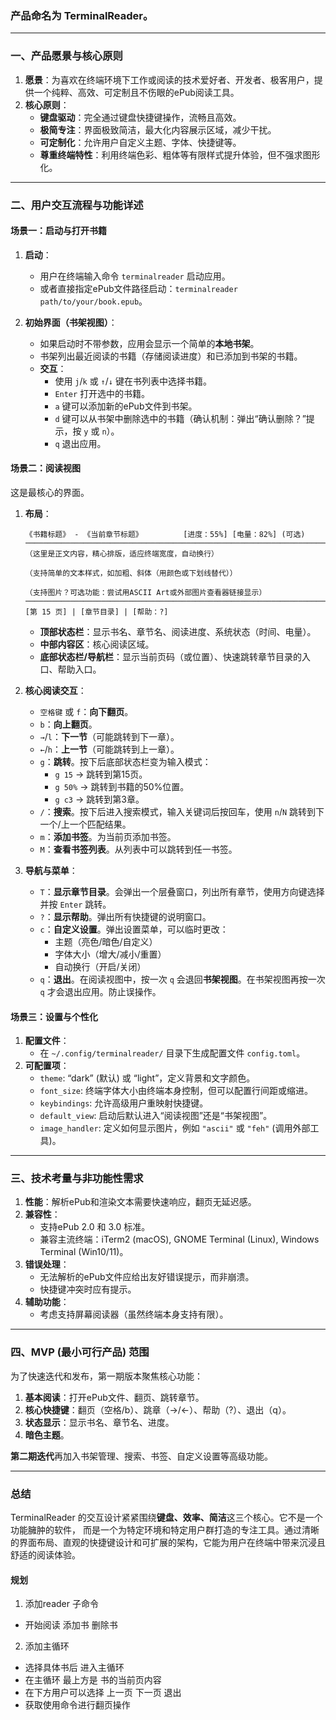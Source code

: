 ### 产品命名为 **TerminalReader**。

---

### 一、产品愿景与核心原则

1.  **愿景**：为喜欢在终端环境下工作或阅读的技术爱好者、开发者、极客用户，提供一个纯粹、高效、可定制且不伤眼的ePub阅读工具。
2.  **核心原则**：
    *   **键盘驱动**：完全通过键盘快捷键操作，流畅且高效。
    *   **极简专注**：界面极致简洁，最大化内容展示区域，减少干扰。
    *   **可定制化**：允许用户自定义主题、字体、快捷键等。
    *   **尊重终端特性**：利用终端色彩、粗体等有限样式提升体验，但不强求图形化。

---

### 二、用户交互流程与功能详述

#### 场景一：启动与打开书籍

1.  **启动**：
    *   用户在终端输入命令 `terminalreader` 启动应用。
    *   或者直接指定ePub文件路径启动：`terminalreader path/to/your/book.epub`。

2.  **初始界面（书架视图）**：
    *   如果启动时不带参数，应用会显示一个简单的**本地书架**。
    *   书架列出最近阅读的书籍（存储阅读进度）和已添加到书架的书籍。
    *   **交互**：
        *   使用 `j`/`k` 或 `↑`/`↓` 键在书列表中选择书籍。
        *   `Enter` 打开选中的书籍。
        *   `a` 键可以添加新的ePub文件到书架。
        *   `d` 键可以从书架中删除选中的书籍（确认机制：弹出“确认删除？”提示，按 `y` 或 `n`）。
        *   `q` 退出应用。

#### 场景二：阅读视图

这是最核心的界面。

1.  **布局**：
    ```
    《书籍标题》 - 《当前章节标题》         [进度：55%] [电量：82%] (可选)
    ────────────────────────────────────────────────────────────────────────────────
    （这里是正文内容，精心排版，适应终端宽度，自动换行）

    （支持简单的文本样式，如加粗、斜体（用颜色或下划线替代））

    （支持图片？可选功能：尝试用ASCII Art或外部图片查看器链接显示）
    ────────────────────────────────────────────────────────────────────────────────
    [第 15 页] | [章节目录] | [帮助：?]
    ```
    *   **顶部状态栏**：显示书名、章节名、阅读进度、系统状态（时间、电量）。
    *   **中部内容区**：核心阅读区域。
    *   **底部状态栏/导航栏**：显示当前页码（或位置）、快速跳转章节目录的入口、帮助入口。

2.  **核心阅读交互**：
    *   `空格键` 或 `f`：**向下翻页**。
    *   `b`：**向上翻页**。
    *   `→`/`l`：**下一节**（可能跳转到下一章）。
    *   `←`/`h`：**上一节**（可能跳转到上一章）。
    *   `g`：**跳转**。按下后底部状态栏变为输入模式：
        *   `g 15` → 跳转到第15页。
        *   `g 50%` → 跳转到书籍的50%位置。
        *   `g c3` → 跳转到第3章。
    *   `/`：**搜索**。按下后进入搜索模式，输入关键词后按回车，使用 `n`/`N` 跳转到下一个/上一个匹配结果。
    *   `m`：**添加书签**。为当前页添加书签。
    *   `M`：**查看书签列表**。从列表中可以跳转到任一书签。

3.  **导航与菜单**：
    *   `T`：**显示章节目录**。会弹出一个层叠窗口，列出所有章节，使用方向键选择并按 `Enter` 跳转。
    *   `?`：**显示帮助**。弹出所有快捷键的说明窗口。
    *   `c`：**自定义设置**。弹出设置菜单，可以临时更改：
        *   主题（亮色/暗色/自定义）
        *   字体大小（增大/减小/重置）
        *   自动换行（开启/关闭）
    *   `q`：**退出**。在阅读视图中，按一次 `q` 会退回**书架视图**。在书架视图再按一次 `q` 才会退出应用。防止误操作。

#### 场景三：设置与个性化

1.  **配置文件**：
    *   在 `~/.config/terminalreader/` 目录下生成配置文件 `config.toml`。
2.  **可配置项**：
    *   `theme`: “dark” (默认) 或 “light”，定义背景和文字颜色。
    *   `font_size`: 终端字体大小由终端本身控制，但可以配置行间距或缩进。
    *   `keybindings`: 允许高级用户重映射快捷键。
    *   `default_view`: 启动后默认进入“阅读视图”还是“书架视图”。
    *   `image_handler`: 定义如何显示图片，例如 `"ascii"` 或 `"feh"` (调用外部工具)。

---

### 三、技术考量与非功能性需求

1.  **性能**：解析ePub和渲染文本需要快速响应，翻页无延迟感。
2.  **兼容性**：
    *   支持ePub 2.0 和 3.0 标准。
    *   兼容主流终端：iTerm2 (macOS), GNOME Terminal (Linux), Windows Terminal (Win10/11)。
3.  **错误处理**：
    *   无法解析的ePub文件应给出友好错误提示，而非崩溃。
    *   快捷键冲突时应有提示。
4.  **辅助功能**：
    *   考虑支持屏幕阅读器（虽然终端本身支持有限）。

---

### 四、MVP (最小可行产品) 范围

为了快速迭代和发布，第一期版本聚焦核心功能：

1.  **基本阅读**：打开ePub文件、翻页、跳转章节。
2.  **核心快捷键**：翻页（空格/b）、跳章（→/←）、帮助（?）、退出（q）。
3.  **状态显示**：显示书名、章节名、进度。
4.  **暗色主题**。

**第二期迭代**再加入书架管理、搜索、书签、自定义设置等高级功能。

---

### 总结

TerminalReader 的交互设计紧紧围绕**键盘、效率、简洁**这三个核心。它不是一个功能臃肿的软件，
而是一个为特定环境和特定用户群打造的专注工具。通过清晰的界面布局、直观的快捷键设计和可扩展的架构，它能为用户在终端中带来沉浸且舒适的阅读体验。




#### 规划
1. 添加reader 子命令
- 开始阅读 添加书 删除书
2. 添加主循环 
- 选择具体书后 进入主循环
- 在主循环 最上方是 书的当前页内容
- 在下方用户可以选择 上一页 下一页 退出
- 获取使用命令进行翻页操作 